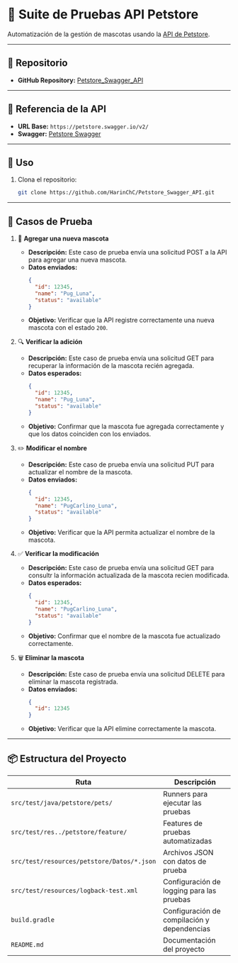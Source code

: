 # 🐾 Suite de Pruebas API Petstore

Automatización de la gestión de mascotas usando la [API de Petstore](https://petstore.swagger.io/v2/).

---

## 🔗 Repositorio

- **GitHub Repository:** [Petstore_Swagger_API](https://github.com/HarinChC/Petstore_Swagger_API.git)

---

## 🔗 Referencia de la API

- **URL Base:** `https://petstore.swagger.io/v2/`
- **Swagger:** [Petstore Swagger](https://petstore.swagger.io/#/pet/updatePet)

---
## 🚀 Uso

1. Clona el repositorio:
   ```bash
   git clone https://github.com/HarinChC/Petstore_Swagger_API.git
---
## 🧪 Casos de Prueba

1. 🐶 **Agregar una nueva mascota**
   - **Descripción:** Este caso de prueba envía una solicitud POST a la API para agregar una nueva mascota.
   - **Datos enviados:**
     ```json
     {
       "id": 12345,
       "name": "Pug_Luna",
       "status": "available"
     }
     ```
   - **Objetivo:** Verificar que la API registre correctamente una nueva mascota con el estado `200`.

2. 🔍 **Verificar la adición**
   - **Descripción:** Este caso de prueba envía una solicitud GET para recuperar la información de la mascota recién agregada.
   - **Datos esperados:**
     ```json
     {
       "id": 12345,
       "name": "Pug_Luna",
       "status": "available"
     }
     ```
   - **Objetivo:** Confirmar que la mascota fue agregada correctamente y que los datos coinciden con los enviados.

3. ✏️ **Modificar el nombre**
   - **Descripción:** Este caso de prueba envía una solicitud PUT para actualizar el nombre de la mascota.
   - **Datos enviados:**
     ```json
     {
       "id": 12345,
       "name": "PugCarlino_Luna",
       "status": "available"
     }
     ```
   - **Objetivo:** Verificar que la API permita actualizar el nombre de la mascota.

4. ✅ **Verificar la modificación**
   - **Descripción:** Este caso de prueba envía una solicitud GET para consultr la información actualizada de la mascota recien modificada.
   - **Datos esperados:**
     ```json
     {
       "id": 12345,
       "name": "PugCarlino_Luna",
       "status": "available"
     }
     ```
   - **Objetivo:** Confirmar que el nombre de la mascota fue actualizado correctamente.

5. 🗑️ **Eliminar la mascota**
   - **Descripción:** Este caso de prueba envía una solicitud DELETE para eliminar la mascota registrada.
   - **Datos enviados:**
     ```json
     {
       "id": 12345
     }
     ```
   - **Objetivo:** Verificar que la API elimine correctamente la mascota.

---

## 📦 Estructura del Proyecto

| Ruta                                       | Descripción                                 |
|--------------------------------------------|---------------------------------------------|
| `src/test/java/petstore/pets/`             | Runners para ejecutar las pruebas           |
| `src/test/res../petstore/feature/`         | Features de pruebas automatizadas           |
| `src/test/resources/petstore/Datos/*.json` | Archivos JSON con datos de prueba           |
| `src/test/resources/logback-test.xml`      | Configuración de logging para las pruebas   |
| `build.gradle`                             | Configuración de compilación y dependencias |
| `README.md`                                | Documentación del proyecto                  |





